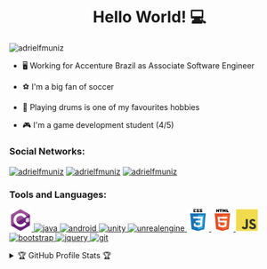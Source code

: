 <h1 align="center">Hello World! 💻</h1>

<p align="left"> <img src="https://komarev.com/ghpvc/?username=adrielfmuniz&label=Profile%20views&color=0e75b6&style=flat" alt="adrielfmuniz" /> </p>

- :desktop_computer: Working for Accenture Brazil as Associate Software Engineer

- :soccer: I'm a big fan of soccer

- :drum:  Playing drums is one of my favourites hobbies

- :video_game: I'm a game development student (4/5)

  

<h3 align="left">Social Networks:</h3>
<p align="left">
<a href="https://linkedin.com/in/adrielfmuniz" target="blank"><img align="center" src="https://www.vectorlogo.zone/logos/linkedin/linkedin-icon.svg" alt="adrielfmuniz" height="30" width="40" /></a>
<a href="https://instagram.com/adrielfmuniz" target="blank"><img align="center" src="https://cdn.jsdelivr.net/npm/simple-icons@3.0.1/icons/instagram.svg" alt="adrielfmuniz" height="30" width="40" /></a>
<a href="https://twitter.com/adrielfmuniz" target="blank"><img align="center" src="https://www.vectorlogo.zone/logos/twitter/twitter-icon.svg" alt="adrielfmuniz" height="30" width="40" /></a>
</p>


<h3 align="left">Tools and Languages:</h3>
<p align="left"> <a href="https://docs.microsoft.com/en-us/dotnet/csharp/" target="_blank"> <img src="https://raw.githubusercontent.com/devicons/devicon/master/icons/csharp/csharp-original.svg" alt="csharp" width="40" height="40"/> </a> <a href="https://www.eclipse.org/" target="_blank"> <img src="https://www.vectorlogo.zone/logos/java/java-icon.svg" alt="java" width="40" height="40"/> </a> <a href="https://www.android.com" target="_blank"> <img src="https://www.vectorlogo.zone/logos/android/android-icon.svg" alt="android" width="40" height="40"/> </a> <a href="https://unity.com/" target="_blank"> <img src="https://www.vectorlogo.zone/logos/unity3d/unity3d-icon.svg" alt="unity" width="40" height="40"/> </a> <a href="https://www.unrealengine.com/en-US/" target="_blank"> <img src="https://upload.wikimedia.org/wikipedia/commons/d/da/Unreal_Engine_Logo.svg" alt="unrealengine" width="40" height="40"/> </a> <a href="https://www.w3schools.com/css/" target="_blank"> <img src="https://raw.githubusercontent.com/devicons/devicon/master/icons/css3/css3-original-wordmark.svg" alt="css3" width="40" height="40"/> </a> <a href="https://www.w3.org/html/" target="_blank"> <img src="https://raw.githubusercontent.com/devicons/devicon/master/icons/html5/html5-original-wordmark.svg" alt="html5" width="40" height="40"/> </a> <a href="https://developer.mozilla.org/en-US/docs/Web/JavaScript" target="_blank"> <img src="https://raw.githubusercontent.com/devicons/devicon/master/icons/javascript/javascript-original.svg" alt="javascript" width="40" height="40"/> </a> <a href="https://getbootstrap.com/" target="_blank"> <img src="https://www.vectorlogo.zone/logos/getbootstrap/getbootstrap-icon.svg" alt="bootstrap" width="40" height="40"/> </a> <a href="https://jquery.com/" target="_blank"> <img src="https://www.vectorlogo.zone/logos/jquery/jquery-icon.svg" alt="jquery" width="40" height="40"/> </a> <a href="https://git-scm.com/" target="_blank"> <img src="https://www.vectorlogo.zone/logos/git-scm/git-scm-icon.svg" alt="git" width="40" height="40"/> </a> </p>



<details>
    <summary align="left">🏆 GitHub Profile Stats 🏆</summary>
    <img src="https://github-readme-stats.vercel.app/api/top-langs/?username=adrielfmuniz&langs_count=8&layout=compact&theme=gruvbox" align="left" width="365px" height="210" /> 
    <img src="https://github-readme-stats.vercel.app/api?username=adrielfmuniz&show_icons=true&theme=gruvbox" width="465px" height="210" />
    <img src="https://github-profile-trophy.vercel.app/?username=adrielfmuniz&column=7&theme=gruvbox&no-frame=true" width="1200px" /> 
</details>
